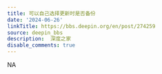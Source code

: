 ```yaml
---
title: 可以自己选择更新时是否备份
date: '2024-06-26'
linkTitle: https://bbs.deepin.org/en/post/274259
source: deepin_bbs
description:  深度之家 
disable_comments: true
---
```

NA
